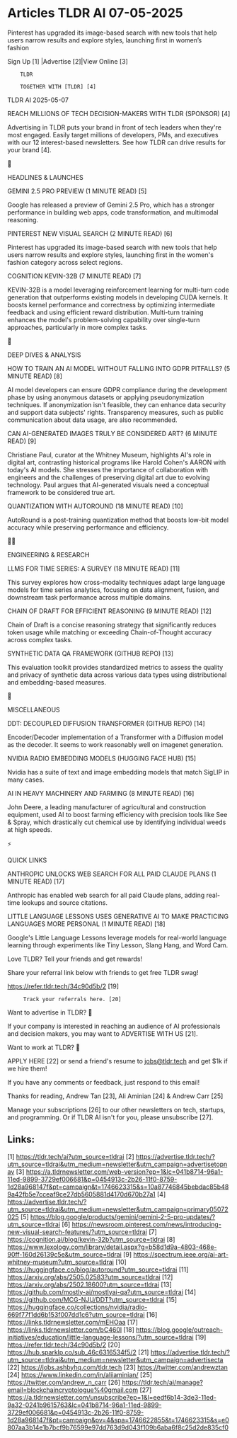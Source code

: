 # Articles TLDR AI 07-05-2025

Pinterest has upgraded its image-based search with new tools that help
users narrow results and explore styles, launching first in women’s
fashion ‌ ‌ ‌ ‌ ‌ ‌ ‌ ‌ ‌ ‌ ‌ ‌ ‌ ‌ ‌ ‌ ‌ ‌ ‌ ‌ ‌ ‌ ‌ ‌ ‌ ‌  ‌ ‌ ‌ ‌ ‌ ‌ ‌ ‌ ‌ ‌ ‌ ‌ ‌ ‌ ‌ ‌ ‌ ‌ ‌ ‌ ‌ ‌ ‌ ‌ ‌ ‌ 


 Sign Up [1] |Advertise [2]|View Online [3] 

		TLDR 

		TOGETHER WITH [TLDR] [4]

TLDR AI 2025-05-07

 REACH MILLIONS OF TECH DECISION-MAKERS WITH TLDR (SPONSOR) [4] 

 Advertising in TLDR puts your brand in front of tech leaders when
they're most engaged. Easily target millions of developers, PMs, and
executives with our 12 interest-based newsletters. See how TLDR can
drive results for your brand [4]. 

🚀 

HEADLINES & LAUNCHES

 GEMINI 2.5 PRO PREVIEW (1 MINUTE READ) [5] 

 Google has released a preview of Gemini 2.5 Pro, which has a stronger
performance in building web apps, code transformation, and multimodal
reasoning. 

 PINTEREST NEW VISUAL SEARCH (2 MINUTE READ) [6] 

 Pinterest has upgraded its image-based search with new tools that
help users narrow results and explore styles, launching first in the
women's fashion category across select regions. 

 COGNITION KEVIN-32B (7 MINUTE READ) [7] 

 KEVIN-32B is a model leveraging reinforcement learning for multi-turn
code generation that outperforms existing models in developing CUDA
kernels. It boosts kernel performance and correctness by optimizing
intermediate feedback and using efficient reward distribution.
Multi-turn training enhances the model's problem-solving capability
over single-turn approaches, particularly in more complex tasks. 

🧠 

DEEP DIVES & ANALYSIS

 HOW TO TRAIN AN AI MODEL WITHOUT FALLING INTO GDPR PITFALLS? (5
MINUTE READ) [8] 

 AI model developers can ensure GDPR compliance during the development
phase by using anonymous datasets or applying pseudonymization
techniques. If anonymization isn't feasible, they can enhance data
security and support data subjects' rights. Transparency measures,
such as public communication about data usage, are also recommended. 

 CAN AI-GENERATED IMAGES TRULY BE CONSIDERED ART? (6 MINUTE READ) [9] 

 Christiane Paul, curator at the Whitney Museum, highlights AI's role
in digital art, contrasting historical programs like Harold Cohen's
AARON with today's AI models. She stresses the importance of
collaboration with engineers and the challenges of preserving digital
art due to evolving technology. Paul argues that AI-generated visuals
need a conceptual framework to be considered true art. 

 QUANTIZATION WITH AUTOROUND (18 MINUTE READ) [10] 

 AutoRound is a post-training quantization method that boosts low-bit
model accuracy while preserving performance and efficiency. 

🧑‍💻 

ENGINEERING & RESEARCH

 LLMS FOR TIME SERIES: A SURVEY (18 MINUTE READ) [11] 

 This survey explores how cross-modality techniques adapt large
language models for time series analytics, focusing on data alignment,
fusion, and downstream task performance across multiple domains. 

 CHAIN OF DRAFT FOR EFFICIENT REASONING (9 MINUTE READ) [12] 

 Chain of Draft is a concise reasoning strategy that significantly
reduces token usage while matching or exceeding Chain-of-Thought
accuracy across complex tasks. 

 SYNTHETIC DATA QA FRAMEWORK (GITHUB REPO) [13] 

 This evaluation toolkit provides standardized metrics to assess the
quality and privacy of synthetic data across various data types using
distributional and embedding-based measures. 

🎁 

MISCELLANEOUS

 DDT: DECOUPLED DIFFUSION TRANSFORMER (GITHUB REPO) [14] 

 Encoder/Decoder implementation of a Transformer with a Diffusion
model as the decoder. It seems to work reasonably well on imagenet
generation. 

 NVIDIA RADIO EMBEDDING MODELS (HUGGING FACE HUB) [15] 

 Nvidia has a suite of text and image embedding models that match
SigLIP in many cases. 

 AI IN HEAVY MACHINERY AND FARMING (8 MINUTE READ) [16] 

 John Deere, a leading manufacturer of agricultural and construction
equipment, used AI to boost farming efficiency with precision tools
like See & Spray, which drastically cut chemical use by identifying
individual weeds at high speeds. 

⚡ 

QUICK LINKS

 ANTHROPIC UNLOCKS WEB SEARCH FOR ALL PAID CLAUDE PLANS (1 MINUTE
READ) [17] 

 Anthropic has enabled web search for all paid Claude plans, adding
real-time lookups and source citations. 

 LITTLE LANGUAGE LESSONS USES GENERATIVE AI TO MAKE PRACTICING
LANGUAGES MORE PERSONAL (1 MINUTE READ) [18] 

 Google's Little Language Lessons leverage models for real-world
language learning through experiments like Tiny Lesson, Slang Hang,
and Word Cam. 

Love TLDR? Tell your friends and get rewards!

 Share your referral link below with friends to get free TLDR swag! 

 https://refer.tldr.tech/34c90d5b/2 [19] 

		 Track your referrals here. [20] 

Want to advertise in TLDR? 📰

 If your company is interested in reaching an audience of AI
professionals and decision makers, you may want to ADVERTISE WITH US
[21]. 

Want to work at TLDR? 💼

 APPLY HERE [22] or send a friend's resume to jobs@tldr.tech and get
$1k if we hire them! 

 If you have any comments or feedback, just respond to this email! 

Thanks for reading, 
Andrew Tan [23], Ali Aminian [24] & Andrew Carr [25] 

 Manage your subscriptions [26] to our other newsletters on tech,
startups, and programming. Or if TLDR AI isn't for you, please
unsubscribe [27]. 

 

Links:
------
[1] https://tldr.tech/ai?utm_source=tldrai
[2] https://advertise.tldr.tech/?utm_source=tldrai&utm_medium=newsletter&utm_campaign=advertisetopnav
[3] https://a.tldrnewsletter.com/web-version?ep=1&lc=041b8714-96a1-11ed-9899-3729ef006681&p=0454913c-2b26-11f0-8759-1d28a968147f&pt=campaign&t=1746623315&s=10a87746845bebdac85b489a42fb5e7cceaf9ce27db5605881d4170d670b27a1
[4] https://advertise.tldr.tech/?utm_source=tldrai&utm_medium=newsletter&utm_campaign=primary05072025
[5] https://blog.google/products/gemini/gemini-2-5-pro-updates/?utm_source=tldrai
[6] https://newsroom.pinterest.com/news/introducing-new-visual-search-features/?utm_source=tldrai
[7] https://cognition.ai/blog/kevin-32b?utm_source=tldrai
[8] https://www.lexology.com/library/detail.aspx?g=b58d1d9a-4803-468e-90ff-160d26139c5e&utm_source=tldrai
[9] https://spectrum.ieee.org/ai-art-whitney-museum?utm_source=tldrai
[10] https://huggingface.co/blog/autoround?utm_source=tldrai
[11] https://arxiv.org/abs/2505.02583?utm_source=tldrai
[12] https://arxiv.org/abs/2502.18600?utm_source=tldrai
[13] https://github.com/mostly-ai/mostlyai-qa?utm_source=tldrai
[14] https://github.com/MCG-NJU/DDT?utm_source=tldrai
[15] https://huggingface.co/collections/nvidia/radio-669f77f1dd6b153f007dd1c6?utm_source=tldrai
[16] https://links.tldrnewsletter.com/mEHOaa
[17] https://links.tldrnewsletter.com/bC460l
[18] https://blog.google/outreach-initiatives/education/little-language-lessons/?utm_source=tldrai
[19] https://refer.tldr.tech/34c90d5b/2
[20] https://hub.sparklp.co/sub_46c6316534f5/2
[21] https://advertise.tldr.tech/?utm_source=tldrai&utm_medium=newsletter&utm_campaign=advertisecta
[22] https://jobs.ashbyhq.com/tldr.tech
[23] https://twitter.com/andrewztan
[24] https://www.linkedin.com/in/aliiaminian/
[25] https://twitter.com/andrew_n_carr
[26] https://tldr.tech/ai/manage?email=blockchaincryptologue%40gmail.com
[27] https://a.tldrnewsletter.com/unsubscribe?ep=1&l=eedf6b14-3de3-11ed-9a32-0241b9615763&lc=041b8714-96a1-11ed-9899-3729ef006681&p=0454913c-2b26-11f0-8759-1d28a968147f&pt=campaign&pv=4&spa=1746622855&t=1746623315&s=e0807aa3b14e1b7bcf9b76599e97dd763d9d043f109b6aba6f8c25d2de835cf0